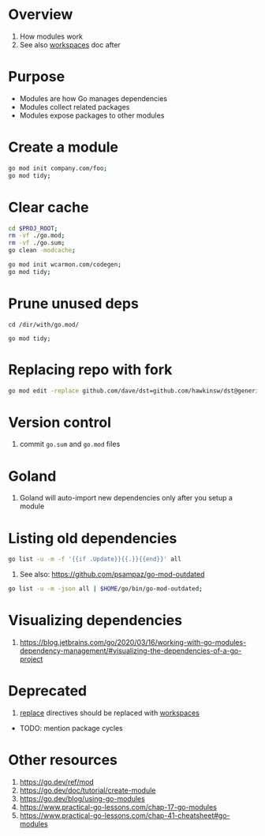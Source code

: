 # Overview
1. How modules work
1. See also [workspaces](./workspaces.md) doc after


# Purpose
- Modules are how Go manages dependencies
- Modules collect related packages
- Modules expose packages to other modules


# Create a module
```sh
go mod init company.com/foo;
go mod tidy;
```


# Clear cache
```sh
cd $PROJ_ROOT;
rm -vf ./go.mod;
rm -vf ./go.sum;
go clean -modcache;

go mod init wcarmon.com/codegen;
go mod tidy;
```


# Prune unused deps
```
cd /dir/with/go.mod/

go mod tidy;
```


# Replacing repo with fork
```sh
go mod edit -replace github.com/dave/dst=github.com/hawkinsw/dst@generics
```

# Version control
1. commit `go.sum` and `go.mod` files


# Goland
1. Goland will auto-import new dependencies only after you setup a module


# Listing old dependencies
```sh
go list -u -m -f '{{if .Update}}{{.}}{{end}}' all
```
1. See also: https://github.com/psampaz/go-mod-outdated
```sh
go list -u -m -json all | $HOME/go/bin/go-mod-outdated;
```


# Visualizing dependencies
1. https://blog.jetbrains.com/go/2020/03/16/working-with-go-modules-dependency-management/#visualizing-the-dependencies-of-a-go-project


# Deprecated
1. [replace](https://go.dev/ref/mod#go-mod-file-replace) directives should be replaced with [workspaces](./workspaces.md)

- TODO: mention package cycles


# Other resources
1. https://go.dev/ref/mod
1. https://go.dev/doc/tutorial/create-module
1. https://go.dev/blog/using-go-modules
1. https://www.practical-go-lessons.com/chap-17-go-modules
1. https://www.practical-go-lessons.com/chap-41-cheatsheet#go-modules
